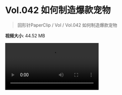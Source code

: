 # Vol.042 如何制造爆款宠物

> 回形针PaperClip / Vol / Vol.042 如何制造爆款宠物

**视频大小**: 44.52 MB

<div class="video"><video src="https://file.hsyhx.top/archive/PaperClip/Vol/042.mp4" controls preload>🤔 您的浏览器不支持 video 标签</video></div>